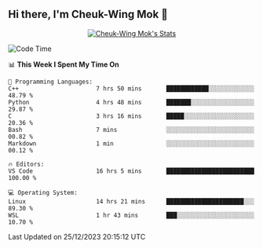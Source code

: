 ## Hi there, I'm Cheuk-Wing Mok 👋

<!--
**mozro0327/mozro0327** is a ✨ _special_ ✨ repository because its `README.md` (this file) appears on your GitHub profile.

Here are some ideas to get you started:

- 🔭 I’m currently working on ...
- 🌱 I’m currently learning ...
- 👯 I’m looking to collaborate on ...
- 🤔 I’m looking for help with ...
- 💬 Ask me about ...
- 📫 How to reach me: ...
- 😄 Pronouns: ...
- ⚡ Fun fact: ...
-->

<p align="center">
  <a href="https://github.com/mozro0327" class="rich-diff-level-one">
    <img src="https://github-readme-stats.vercel.app/api?username=mozro0327&title_color=333&text_color=777" alt="Cheuk-Wing Mok's Stats" >
    <!-- &hide=issues
    <img src="https://github-readme-stats.vercel.app/api?username=mozro0327&hide=issues&title_color=333&text_color=777" alt="Cheuk-Wing Mok's Stats" >
    -->
  </a>
</p>

<!--START_SECTION:waka-->
![Code Time](http://img.shields.io/badge/Code%20Time-2%2C236%20hrs%2055%20mins-blue)

📊 **This Week I Spent My Time On** 

```text
💬 Programming Languages: 
C++                      7 hrs 50 mins       ████████████░░░░░░░░░░░░░   48.79 % 
Python                   4 hrs 48 mins       ███████░░░░░░░░░░░░░░░░░░   29.87 % 
C                        3 hrs 16 mins       █████░░░░░░░░░░░░░░░░░░░░   20.36 % 
Bash                     7 mins              ░░░░░░░░░░░░░░░░░░░░░░░░░   00.82 % 
Markdown                 1 min               ░░░░░░░░░░░░░░░░░░░░░░░░░   00.12 % 

🔥 Editors: 
VS Code                  16 hrs 5 mins       █████████████████████████   100.00 % 

💻 Operating System: 
Linux                    14 hrs 21 mins      ██████████████████████░░░   89.30 % 
WSL                      1 hr 43 mins        ███░░░░░░░░░░░░░░░░░░░░░░   10.70 % 
```


 Last Updated on 25/12/2023 20:15:12 UTC
<!--END_SECTION:waka-->

